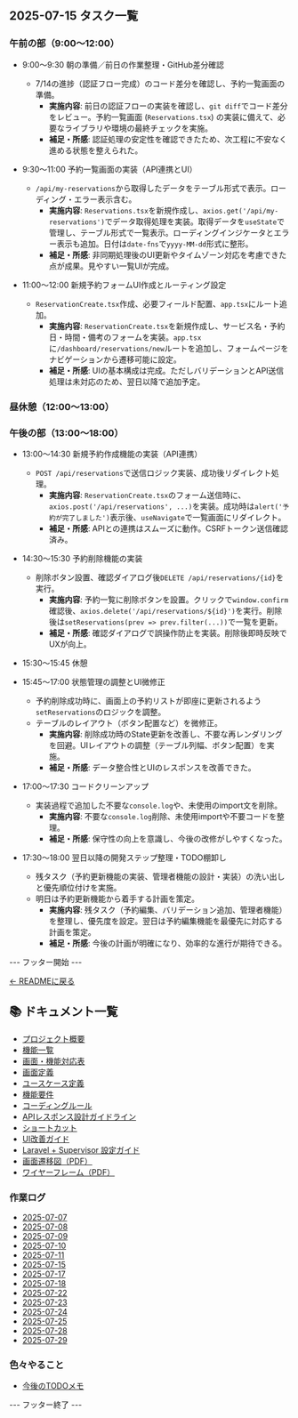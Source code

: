 ## 2025-07-15 タスク一覧

### 午前の部（9:00〜12:00）
- 9:00〜9:30 朝の準備／前日の作業整理・GitHub差分確認
  - 7/14の進捗（認証フロー完成）のコード差分を確認し、予約一覧画面の準備。
    - **実施内容**: 前日の認証フローの実装を確認し、`git diff`でコード差分をレビュー。予約一覧画面 (`Reservations.tsx`) の実装に備えて、必要なライブラリや環境の最終チェックを実施。
    - **補足・所感**: 認証処理の安定性を確認できたため、次工程に不安なく進める状態を整えられた。

- 9:30〜11:00 予約一覧画面の実装（API連携とUI）
  - `/api/my-reservations`から取得したデータをテーブル形式で表示。ローディング・エラー表示含む。
    - **実施内容**: `Reservations.tsx`を新規作成し、`axios.get('/api/my-reservations')`でデータ取得処理を実装。取得データを`useState`で管理し、テーブル形式で一覧表示。ローディングインジケータとエラー表示も追加。日付は`date-fns`で`yyyy-MM-dd`形式に整形。
    - **補足・所感**: 非同期処理後のUI更新やタイムゾーン対応を考慮できた点が成果。見やすい一覧UIが完成。

- 11:00〜12:00 新規予約フォームUI作成とルーティング設定
  - `ReservationCreate.tsx`作成、必要フィールド配置、`app.tsx`にルート追加。
    - **実施内容**: `ReservationCreate.tsx`を新規作成し、サービス名・予約日・時間・備考のフォームを実装。`app.tsx`に`/dashboard/reservations/new`ルートを追加し、フォームページをナビゲーションから遷移可能に設定。
    - **補足・所感**: UIの基本構成は完成。ただしバリデーションとAPI送信処理は未対応のため、翌日以降で追加予定。

### 昼休憩（12:00〜13:00）

### 午後の部（13:00〜18:00）
- 13:00〜14:30 新規予約作成機能の実装（API連携）
  - `POST /api/reservations`で送信ロジック実装、成功後リダイレクト処理。
    - **実施内容**: `ReservationCreate.tsx`のフォーム送信時に、`axios.post('/api/reservations', ...)`を実装。成功時は`alert('予約が完了しました')`表示後、`useNavigate`で一覧画面にリダイレクト。
    - **補足・所感**: APIとの連携はスムーズに動作。CSRFトークン送信確認済み。

- 14:30〜15:30 予約削除機能の実装
  - 削除ボタン設置、確認ダイアログ後`DELETE /api/reservations/{id}`を実行。
    - **実施内容**: 予約一覧に削除ボタンを設置。クリックで`window.confirm`確認後、`axios.delete('/api/reservations/${id}')`を実行。削除後は`setReservations(prev => prev.filter(...))`で一覧を更新。
    - **補足・所感**: 確認ダイアログで誤操作防止を実装。削除後即時反映でUXが向上。

- 15:30〜15:45 休憩

- 15:45〜17:00 状態管理の調整とUI微修正
  - 予約削除成功時に、画面上の予約リストが即座に更新されるよう`setReservations`のロジックを調整。
  - テーブルのレイアウト（ボタン配置など）を微修正。
    - **実施内容**: 削除成功時のState更新を改善し、不要な再レンダリングを回避。UIレイアウトの調整（テーブル列幅、ボタン配置）を実施。
    - **補足・所感**: データ整合性とUIのレスポンスを改善できた。

- 17:00〜17:30 コードクリーンアップ
  - 実装過程で追加した不要な`console.log`や、未使用のimport文を削除。
    - **実施内容**: 不要な`console.log`削除、未使用importや不要コードを整理。
    - **補足・所感**: 保守性の向上を意識し、今後の改修がしやすくなった。

- 17:30〜18:00 翌日以降の開発ステップ整理・TODO棚卸し
  - 残タスク（予約更新機能の実装、管理者機能の設計・実装）の洗い出しと優先順位付けを実施。
  - 明日は予約更新機能から着手する計画を策定。
    - **実施内容**: 残タスク（予約編集、バリデーション追加、管理者機能）を整理し、優先度を設定。翌日は予約編集機能を最優先に対応する計画を策定。
    - **補足・所感**: 今後の計画が明確になり、効率的な進行が期待できる。

--- フッター開始 ---

[← READMEに戻る](../../README.md)

## 📚 ドキュメント一覧

- [プロジェクト概要](../project-overview.md)
- [機能一覧](../features.md)
- [画面・機能対応表](../function_screen_map.md)
- [画面定義](../screens.md)
- [ユースケース定義](../usecase_reserve.md)
- [機能要件](../functional_requirements.md)
- [コーディングルール](../coding-rules.md)
- [APIレスポンス設計ガイドライン](../api_response.md)
- [ショートカット](../shortcuts.md)
- [UI改善ガイド](../ui_improvement_guide.md)
- [Laravel + Supervisor 設定ガイド](../supervisor.md)
- [画面遷移図（PDF）](../画面遷移図.pdf)
- [ワイヤーフレーム（PDF）](../ワイヤーフレーム.pdf)

### 作業ログ
- [2025-07-07](../logs/2025-07-07.md)
- [2025-07-08](../logs/2025-07-08.md)
- [2025-07-09](../logs/2025-07-09.md)
- [2025-07-10](../logs/2025-07-10.md)
- [2025-07-11](../logs/2025-07-11.md)
- [2025-07-15](../logs/2025-07-15.md)
- [2025-07-17](../logs/2025-07-17.md)
- [2025-07-18](../logs/2025-07-18.md)
- [2025-07-22](../logs/2025-07-22.md)
- [2025-07-23](../logs/2025-07-23.md)
- [2025-07-24](../logs/2025-07-24.md)
- [2025-07-25](../logs/2025-07-25.md)
- [2025-07-28](../logs/2025-07-28.md)
- [2025-07-29](../logs/2025-07-29.md)

### 色々やること
- [今後のTODOメモ](../todo.md)

--- フッター終了 ---

